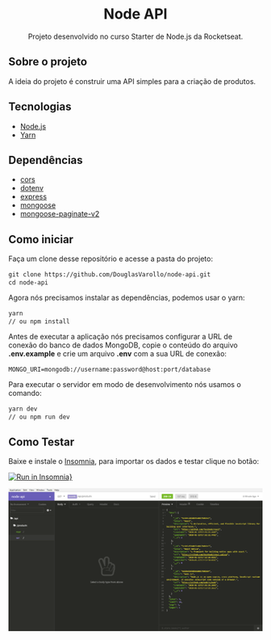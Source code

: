 <h1 align="center">Node API</h1>
<p align="center">Projeto desenvolvido no curso Starter de Node.js da Rocketseat.</p>

## Sobre o projeto

A ideia do projeto é construir uma API simples para a criação de produtos.

## Tecnologias

- [Node.js](https://nodejs.org/en/)
- [Yarn](https://yarnpkg.com/lang/en/)

## Dependências

- [cors](https://yarnpkg.com/en/package/cors)
- [dotenv](https://yarnpkg.com/en/package/dotenv)
- [express](https://yarnpkg.com/en/package/express)
- [mongoose](https://yarnpkg.com/en/package/mongoose)
- [mongoose-paginate-v2](https://yarnpkg.com/en/package/mongoose-paginate-v2)

## Como iniciar

Faça um clone desse repositório e acesse a pasta do projeto:

    git clone https://github.com/DouglasVarollo/node-api.git
    cd node-api

Agora nós precisamos instalar as dependências, podemos usar o yarn:

    yarn
    // ou npm install

Antes de executar a aplicação nós precisamos configurar a URL de conexão do banco de dados MongoDB, copie o conteúdo do arquivo **.env.example** e crie um arquivo **.env** com a sua URL de conexão:

    MONGO_URI=mongodb://username:password@host:port/database

Para executar o servidor em modo de desenvolvimento nós usamos o comando:

    yarn dev
    // ou npm run dev

## Como Testar

Baixe e instale o [Insomnia](https://insomnia.rest/download/), para importar os dados e testar clique no botão:

[![Run in Insomnia}](https://insomnia.rest/images/run.svg)](https://insomnia.rest/run/?label=Node%20API&uri=https%3A%2F%2Fraw.githubusercontent.com%2FDouglasVarollo%2Fnode-api%2Fmaster%2FInsomnia_2020-02-03.json)

<p align="center">
  <img src="./.github/backend.png" />
</p>
